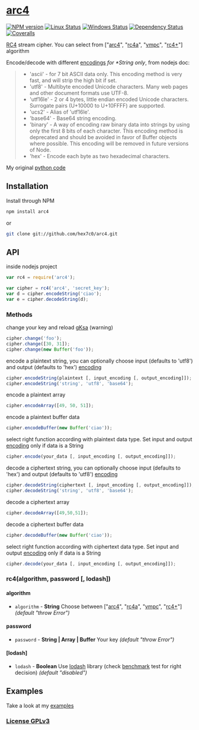 # [arc4](https://github.com/hex7c0/arc4)

[![NPM version](https://img.shields.io/npm/v/arc4.svg)](https://www.npmjs.com/package/arc4)
[![Linux Status](https://img.shields.io/travis/hex7c0/arc4.svg?label=linux-osx)](https://travis-ci.org/hex7c0/arc4)
[![Windows Status](https://img.shields.io/appveyor/ci/hex7c0/arc4.svg?label=windows)](https://ci.appveyor.com/project/hex7c0/arc4)
[![Dependency Status](https://img.shields.io/david/hex7c0/arc4.svg)](https://david-dm.org/hex7c0/arc4)
[![Coveralls](https://img.shields.io/coveralls/hex7c0/arc4.svg)](https://coveralls.io/r/hex7c0/arc4)

[RC4](https://en.wikipedia.org/wiki/RC4) stream cipher.
You can select from ["[arc4](https://en.wikipedia.org/wiki/RC4)", "[rc4a](https://en.wikipedia.org/wiki/RC4#RC4A)", "[vmpc](https://en.wikipedia.org/wiki/RC4#VMPC)", "[rc4+](https://en.wikipedia.org/wiki/RC4#RC4.2B)"] algorithm

Encode/decode with different [encodings](http://nodejs.org/api/buffer.html#apicontent) _for *String only_, from nodejs doc:
> - 'ascii' - for 7 bit ASCII data only. This encoding method is very fast, and will strip the high bit if set.
> - 'utf8' - Multibyte encoded Unicode characters. Many web pages and other document formats use UTF-8.
> - 'utf16le' - 2 or 4 bytes, little endian encoded Unicode characters. Surrogate pairs (U+10000 to U+10FFFF) are supported.
> - 'ucs2' - Alias of 'utf16le'.
> - 'base64' - Base64 string encoding.
> - 'binary' - A way of encoding raw binary data into strings by using only the first 8 bits of each character. This encoding method is deprecated and should be avoided in favor of Buffer objects where possible. This encoding will be removed in future versions of Node.
> - 'hex' - Encode each byte as two hexadecimal characters.

My original [python code](https://github.com/hex7c0/EncryptoPy/blob/master/modules/rc/rc4.py)

## Installation

Install through NPM

```bash
npm install arc4
```
or
```bash
git clone git://github.com/hex7c0/arc4.git
```

## API

inside nodejs project
```js
var rc4 = require('arc4');

var cipher = rc4('arc4', 'secret_key');
var d = cipher.encodeString('ciao');
var e = cipher.decodeString(d);
```

### Methods

change your key and reload [gKsa](https://en.wikipedia.org/wiki/RC4#Key-scheduling_algorithm_.28KSA.29) (warning)
```js
cipher.change('foo');
cipher.change([30, 31]);
cipher.change(new Buffer('foo'));
```

encode a plaintext string, you can optionally choose input (defaults to 'utf8') and output (defaults to 'hex') [encoding](http://nodejs.org/api/buffer.html#apicontent)
```js
cipher.encodeString(plaintext [, input_encoding [, output_encoding]]);
cipher.encodeString('string', 'utf8', 'base64');
```

encode a plaintext array
```js
cipher.encodeArray([49, 50, 51]);
```

encode a plaintext buffer data
```js
cipher.encodeBuffer(new Buffer('ciao'));
```

select right function according with plaintext data type. Set input and output [encoding](http://nodejs.org/api/buffer.html#apicontent) only if data is a String
```js
cipher.encode(your_data [, input_encoding [, output_encoding]]);
```

decode a ciphertext string, you can optionally choose input (defaults to 'hex') and output (defaults to 'utf8') [encoding](http://nodejs.org/api/buffer.html#apicontent)
```js
cipher.decodeString(ciphertext [, input_encoding [, output_encoding]]);
cipher.decodeString('string', 'utf8', 'base64');
```

decode a ciphertext array
```js
cipher.decodeArray([49,50,51]);
```

decode a ciphertext buffer data
```js
cipher.decodeBuffer(new Buffer('ciao'));
```

select right function according with ciphertext data type. Set input and output [encoding](http://nodejs.org/api/buffer.html#apicontent) only if data is a String
```js
cipher.decode(your_data [, input_encoding [, output_encoding]]);
```

### rc4(algorithm, password [, lodash])

#### algorithm

 - `algorithm` - **String** Choose between ["[arc4](https://en.wikipedia.org/wiki/RC4)", "[rc4a](https://en.wikipedia.org/wiki/RC4#RC4A)", "[vmpc](https://en.wikipedia.org/wiki/RC4#VMPC)", "[rc4+](https://en.wikipedia.org/wiki/RC4#RC4.2B)"] *(default "throw Error")*

#### password

 - `password` - **String | Array | Buffer** Your key *(default "throw Error")*

#### [lodash]

 - `lodash` - **Boolean** Use [lodash](http://lodash.com/) library (check [benchmark](test/benchmark.js) test for right decision) *(default "disabled")*

## Examples

Take a look at my [examples](examples)

### [License GPLv3](license)

